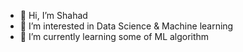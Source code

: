 - 👋 Hi, I’m Shahad 
- 👀 I’m interested in Data Science & Machine learning
- 🌱 I’m currently learning some of ML algorithm 
 

